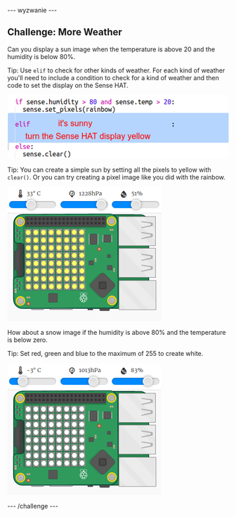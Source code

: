 \--- wyzwanie \---

## Challenge: More Weather

Can you display a sun image when the temperature is above 20 and the humidity is below 80%.

Tip: Use `elif` to check for other kinds of weather. For each kind of weather you'll need to include a condition to check for a kind of weather and then code to set the display on the Sense HAT.

![zrzut ekranu](images/rainbow-elif.png)

Tip: You can create a simple sun by setting all the pixels to yellow with `clear()`. Or you can try creating a pixel image like you did with the rainbow.

![zrzut ekranu](images/rainbow-sun.png)

How about a snow image if the humidity is above 80% and the temperature is below zero.

Tip: Set red, green and blue to the maximum of 255 to create white.

![zrzut ekranu](images/rainbow-snow.png)

\--- /challenge \---
